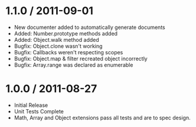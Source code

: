 1.1.0 / 2011-09-01 
==================

  * New documenter added to automatically generate documents
  * Added: Number.prototype methods added
  * Added: Object.walk method added
  * Bugfix: Object.clone wasn't working
  * Bugfix: Callbacks weren't respecting scopes
  * Bugfix: Object.map & filter recreated object incorrectly
  * Bugfix: Array.range was declared as enumerable

1.0.0 / 2011-08-27 
==================

  * Initial Release
  * Unit Tests Complete
  * Math, Array and Object extensions pass all tests and are to spec design.